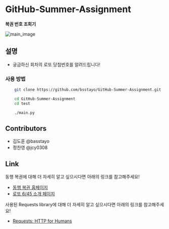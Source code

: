 # GitHub-Summer-Assignment

**복권 번호 조회기**

![main_image](https://play-lh.googleusercontent.com/eUVpXzvy-5cGRnp025XcAnXN7HS2QFftJBcDW7EdAoH4OPD50sq2LaI0bVffDFyduQ)

## 설명

- 궁금하신 회차의 로또 당첨번호를 알려드립니다!

### 사용 방법

```bash
    git clone https://github.com/bsstayo/GitHub-Summer-Assignment.git
```
```bash
    cd GitHub-Summer-Assignment
    cd test
```
```bash
    ./main.py
```

## Contributors
 - 김도훈 @basstayo
 - 정찬영 @jcy0308

## Link

동행 복권에 대해 더 자세히 알고 싶으시다면 아래의 링크를 참고해주세요!

- [동행 복권 홈페이지](https://dhlottery.co.kr/common.do?method=main)
- [로또 6/45 소개 페이지](https://dhlottery.co.kr/gameInfo.do?method=gameMethod&wiselog=H_B_1_1)

사용된 Requests library에 대해 더 자세히 알고 싶으시다면 아래의 링크를 참고해주세요!

- [Requests: HTTP for Humans](https://requests.readthedocs.io/en/latest/)
